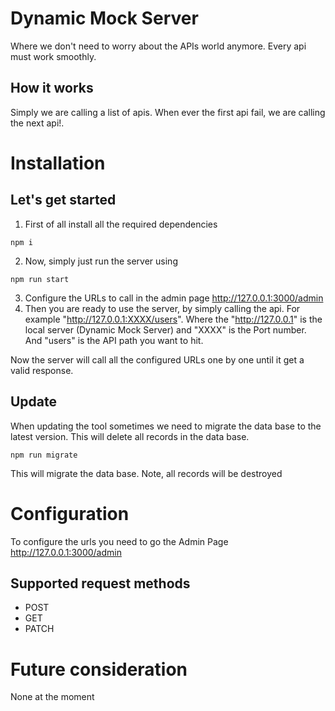 # Dynamic Mock Server

Where we don't need to worry about the APIs world anymore. Every api must work smoothly.

## How it works

Simply we are calling a list of apis. When ever the first api fail, we are calling the next api!.

# Installation

## Let's get started

1. First of all install all the required dependencies

```node
npm i
```

2. Now, simply just run the server using

```npm
npm run start
```

3. Configure the URLs to call in the admin page http://127.0.0.1:3000/admin
4. Then you are ready to use the server, by simply calling the api. For example "http://127.0.0.1:XXXX/users". Where the "http://127.0.0.1" is the local server (Dynamic Mock Server) and "XXXX" is the Port number. And "users" is the API path you want to hit.

Now the server will call all the configured URLs one by one until it get a valid response.

## Update

When updating the tool sometimes we need to migrate the data base to the latest version. This will delete all records in the data base.

```node
npm run migrate
```

This will migrate the data base. Note, all records will be destroyed

# Configuration

To configure the urls you need to go the Admin Page http://127.0.0.1:3000/admin

## Supported request methods

- POST
- GET
- PATCH

# Future consideration

None at the moment
